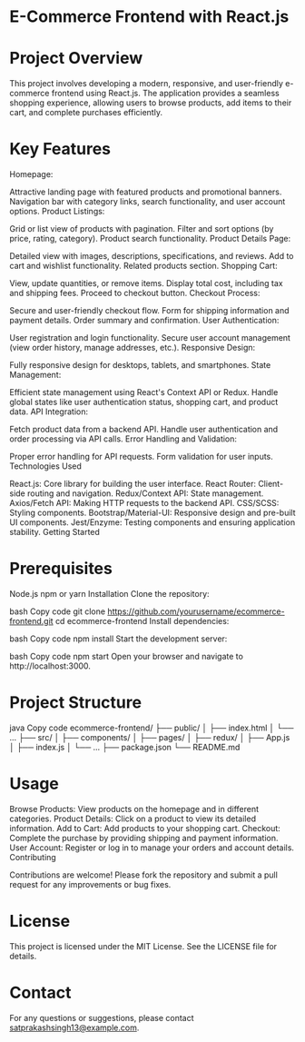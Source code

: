 # E-Commerce Frontend with React.js

# Project Overview

This project involves developing a modern, responsive, and user-friendly e-commerce frontend using React.js. The application provides a seamless shopping experience, allowing users to browse products, add items to their cart, and complete purchases efficiently.

# Key Features

 Homepage:

Attractive landing page with featured products and promotional banners.
Navigation bar with category links, search functionality, and user account options.
Product Listings:

Grid or list view of products with pagination.
Filter and sort options (by price, rating, category).
Product search functionality.
Product Details Page:

Detailed view with images, descriptions, specifications, and reviews.
Add to cart and wishlist functionality.
Related products section.
Shopping Cart:

View, update quantities, or remove items.
Display total cost, including tax and shipping fees.
Proceed to checkout button.
Checkout Process:

Secure and user-friendly checkout flow.
Form for shipping information and payment details.
Order summary and confirmation.
User Authentication:

User registration and login functionality.
Secure user account management (view order history, manage addresses, etc.).
Responsive Design:

Fully responsive design for desktops, tablets, and smartphones.
State Management:

Efficient state management using React's Context API or Redux.
Handle global states like user authentication status, shopping cart, and product data.
API Integration:

Fetch product data from a backend API.
Handle user authentication and order processing via API calls.
Error Handling and Validation:

Proper error handling for API requests.
Form validation for user inputs.
Technologies Used

React.js: Core library for building the user interface.
React Router: Client-side routing and navigation.
Redux/Context API: State management.
Axios/Fetch API: Making HTTP requests to the backend API.
CSS/SCSS: Styling components.
Bootstrap/Material-UI: Responsive design and pre-built UI components.
Jest/Enzyme: Testing components and ensuring application stability.
Getting Started

# Prerequisites
Node.js
npm or yarn
Installation
Clone the repository:

bash
Copy code
git clone https://github.com/yourusername/ecommerce-frontend.git
cd ecommerce-frontend
Install dependencies:

bash
Copy code
npm install
Start the development server:

bash
Copy code
npm start
Open your browser and navigate to http://localhost:3000.

# Project Structure

java
Copy code
ecommerce-frontend/
├── public/
│   ├── index.html
│   └── ...
├── src/
│   ├── components/
│   ├── pages/
│   ├── redux/
│   ├── App.js
│   ├── index.js
│   └── ...
├── package.json
└── README.md

# Usage

Browse Products: View products on the homepage and in different categories.
Product Details: Click on a product to view its detailed information.
Add to Cart: Add products to your shopping cart.
Checkout: Complete the purchase by providing shipping and payment information.
User Account: Register or log in to manage your orders and account details.
Contributing

Contributions are welcome! Please fork the repository and submit a pull request for any improvements or bug fixes.

# License

This project is licensed under the MIT License. See the LICENSE file for details.

# Contact

For any questions or suggestions, please contact satprakashsingh13@example.com.


 
